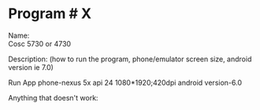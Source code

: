 # Program # X
Name:  
Cosc 5730 or 4730

Description:  (how to run the program, phone/emulator screen size, android version ie 7.0)

Run App phone-nexus 5x api 24 1080*1920;420dpi android version-6.0

Anything that doesn't work:


